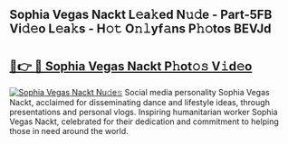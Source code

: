 ## Sophia Vegas Nackt L𝚎a𝚔ed N𝚞𝚍e - Part-5FB Vi𝚍𝚎o L𝚎a𝚔s - H𝚘𝚝 O𝚗𝚕yf𝚊ns P𝚑𝚘tos BEVJd

# <h2><a href="http://kf05jv.oniu.top/?m=Sophia+Vegas+Nackt">🔗👉 🔴 Sophia Vegas Nackt P𝚑ot𝚘𝚜 V𝚒d𝚎o</a></h2>

[![Sophia Vegas Nackt Nu𝚍e𝚜](https://i.imgur.com/0qMVB7G.gif)](http://kf05jv.oniu.top/?m=Sophia+Vegas+Nackt)
Social media personality Sophia Vegas Nackt, acclaimed for disseminating dance and lifestyle ideas, through presentations and personal vlogs. Inspiring humanitarian worker Sophia Vegas Nackt, celebrated for their dedication and commitment to helping those in need around the world.  
